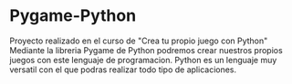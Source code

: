 # Pygame-Python

Proyecto realizado en el curso de "Crea tu propio juego con Python" Mediante la libreria Pygame de Python podremos crear nuestros propios juegos con este lenguaje de programacion. Python es un lenguaje muy versatil con el que podras realizar todo tipo de aplicaciones.
